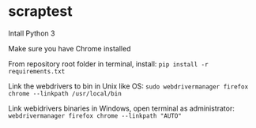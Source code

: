 # scraptest

Intall Python 3

Make sure you have Chrome installed

From repository root folder in terminal, install:
`pip install -r requirements.txt`

Link the webdrivers to bin in Unix like OS:
`sudo webdrivermanager firefox chrome --linkpath /usr/local/bin`

Link webidrivers binaries in Windows, open terminal as administrator:
`webdrivermanager firefox chrome --linkpath "AUTO"`